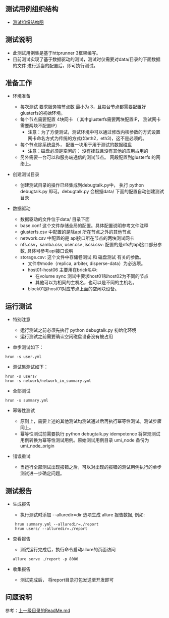 ## 测试用例组织结构
- [测试组织结构图](http://192.168.1.11/gluster/XDFS-UMI/blob/UMI_Test/umi_test/umi_apis_test/Docs/测试组织结构图.png)

## 测试说明
- 此测试用例集是基于httprunner 3框架编写。
- 目前测试实现了基于数据驱动的测试，测试时仅需要对data/目录的下面数据的文件 进行适当的配置后，即可执行测试。


## 准备工作
- 环境准备
  - 每次测试 要求服务端节点数 最小为 3，且每台节点都需要配置好glusterfs的初始环境。
  - 每个节点需要配置 4块网卡 （ 其中glusterfs需要两块配置IP， 测试网卡需要两块不配置IP）
    - 注意：为了方便测试，测试环境中可以通过修改内核参数的方式设置网卡命名方式为传统的方式(如eth2，eth3)，这不是必须的。
  - 每个节点除系统盘外， 配置一块用于用于测试的数据磁盘
    - 注意：磁盘必须是空闲的： 没有挂载且没有其他的应用占用的
  - 另外需要一台可以和服务端通信的测试节点。 网段配置到glusterfs 的网络上。
   
- 创建测试目录
  - 创建测试目录的操作已经集成到debugtalk.py中， 执行 python debugtalk.py 即可。debugtalk.py 会根据data/ 下面的配置自动创建测试目录

- 数据驱动
   - 数据驱动的文件位于data/ 目录下面
   - base.conf 这个文件存储全局的配置。具体配置说明参考文件注释
   - glusterfs.csv 中配置的是除api 所在节点之外的其他节点
   - network.csv 中配置的是 api接口所在节点的两块测试网卡
   - nfs.csv，samba.csv, user.csv ,iscsi.csv: 配置的是nfs的api接口部分参数, 具体可参考api接口说明
   - storage.csv: 这个文件中存储卷测试 和 磁盘测试 有关的参数。 
     - 文件中mode（replica, arbiter, disperse-data）为必选项。
     - host01-host06 主要用在brick名中:
       - 在volume sync 测试中要求host01和host02为不同的节点
       - 其他可以为相同的主机名，也可以是不同的主机名。
     - block01是host01对应节点上面的空闲块设备。 
      

## 运行测试
- 特别注意
  - 运行测试之前必须先执行 python debugtalk.py 初始化环境
  - 运行测试之前需要确认空闲磁盘设备没有被占用

- 单步测试如下： 
```
hrun -s user.yml
```

- 测试集测试如下：
```
hrun -s users/
hrun -s network/network_in_summary.yml
```

- 全部测试
```
hrun -s summary.yml
```

- 幂等性测试
  - 原则上，需要上述的其他测试均测试通过后再执行幂等性测试。测试步骤同上。
  - 幂等性测试前需要执行 python debugtalk.py idempotence 将常规测试用例转换为幂等性测试用例。原始测试用例目录 umi_node 备份为 umi_node_origin

- 错误重试
  - 当运行全部测试出现报错之后，可以对出现的报错的测试用例执行的单步测试进一步确定问题。

## 测试报告
- 生成报告 
  - 执行测试时添加 --alluredir=dir 选项生成 allure 报告数据, 例如:
  ```
   hrun summary.yml --alluredir=./report
   hrun users/ --alluredir=./report
  ```
- 查看报告
  - 测试运行完成后，执行命令启动allure的页面访问
   ```
   allure serve ./report -p 8080
   ```
   
- 收集报告
   - 测试完成后， 将report目录打包发送至开发即可


## 问题说明

参考：[上一级目录的ReadMe.md](http://192.168.1.11/gluster/XDFS-UMI/tree/UMI_Test/umi_test/umi_apis_test#存在问题)

